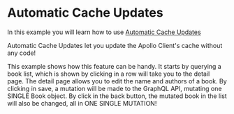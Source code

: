 
  # Automatic Cache Updates

  In this example you will learn how to use
    [Automatic Cache Updates](https://www.apollographql.com/docs/react/advanced/caching.html#automatic-updates)

  Automatic Cache Updates let you update the Apollo Client's cache without any code!

  This example shows how this feature can be handy. It starts by querying a book list, which is shown by clicking in a row will take you to the detail page. The detail page allows you to edit the name and authors of a book. By clicking in save, a mutation will be made to the GraphQL API, mutating one SINGLE Book object. By click in the back button, the mutated book in the list will also be changed, all in ONE SINGLE MUTATION!

